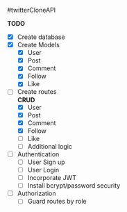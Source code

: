 #twitterCloneAPI

**TODO**
- [x] Create database
- [x] Create Models
    - [x] User
    - [x] Post
    - [x] Comment
    - [x] Follow
    - [x] Like
- [ ] Create routes\
  **CRUD**
    - [x] User
    - [x] Post
    - [x] Comment
    - [x] Follow
    - [ ] Like
    - [ ] Additional logic
- [ ] Authentication
  - [ ] User Sign up 
  - [ ] User Login
  - [ ] Incorporate JWT
  - [ ] Install bcrypt/password security
- [ ] Authorization
  - [ ] Guard routes by role
